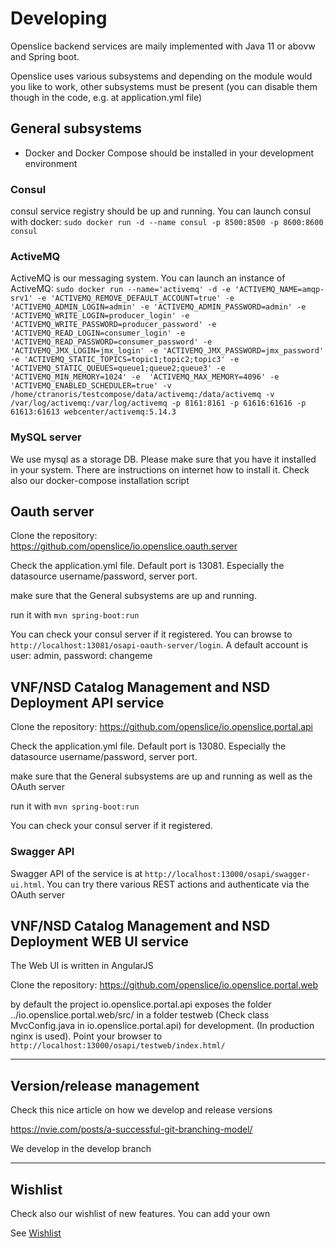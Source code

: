 
# Developing

Openslice backend services are maily implemented with Java 11 or abovw and Spring boot.

Openslice uses various subsystems and depending on the module would you like to work, other subsystems must be present (you can disable them though in the code, e.g. at application.yml file)

## General subsystems

- Docker and Docker Compose should be installed in your development environment

### Consul
consul service registry should be up and running. You can launch consul with docker: 
`sudo docker run -d --name consul -p 8500:8500 -p 8600:8600 consul`

### ActiveMQ
ActiveMQ is our messaging system. You can launch an instance of ActiveMQ:
`sudo docker run --name='activemq' -d -e 'ACTIVEMQ_NAME=amqp-srv1' -e 'ACTIVEMQ_REMOVE_DEFAULT_ACCOUNT=true' -e 'ACTIVEMQ_ADMIN_LOGIN=admin' -e 'ACTIVEMQ_ADMIN_PASSWORD=admin' -e 'ACTIVEMQ_WRITE_LOGIN=producer_login' -e 'ACTIVEMQ_WRITE_PASSWORD=producer_password' -e 'ACTIVEMQ_READ_LOGIN=consumer_login' -e 'ACTIVEMQ_READ_PASSWORD=consumer_password' -e 'ACTIVEMQ_JMX_LOGIN=jmx_login' -e 'ACTIVEMQ_JMX_PASSWORD=jmx_password' -e 'ACTIVEMQ_STATIC_TOPICS=topic1;topic2;topic3' -e 'ACTIVEMQ_STATIC_QUEUES=queue1;queue2;queue3' -e 'ACTIVEMQ_MIN_MEMORY=1024' -e  'ACTIVEMQ_MAX_MEMORY=4096' -e 'ACTIVEMQ_ENABLED_SCHEDULER=true' -v /home/ctranoris/testcompose/data/activemq:/data/activemq -v /var/log/activemq:/var/log/activemq -p 8161:8161 -p 61616:61616 -p 61613:61613 webcenter/activemq:5.14.3`

### MySQL server
We use mysql as a storage DB. Please make sure that you have it installed in your system. There are instructions on internet how to install it. Check also our docker-compose installation script


## Oauth server

Clone the repository: https://github.com/openslice/io.openslice.oauth.server

Check the application.yml file. Default port is 13081. Especially the datasource username/password, server port.

make sure that the General subsystems are up and running.

run it with `mvn spring-boot:run`

You can check your consul server if it registered. You can browse to `http://localhost:13081/osapi-oauth-server/login`. 
A default account is user: admin, password: changeme


## VNF/NSD Catalog Management and NSD Deployment API service 

Clone the repository: https://github.com/openslice/io.openslice.portal.api

Check the application.yml file. Default port is 13080. Especially the datasource username/password, server port.

make sure that the General subsystems are up and running as well as the OAuth server

run it with `mvn spring-boot:run`

You can check your consul server if it registered. 

### Swagger API
Swagger API of the service is at `http://localhost:13000/osapi/swagger-ui.html`. You can try there various REST actions and authenticate via the OAuth server


## VNF/NSD Catalog Management and NSD Deployment WEB UI service 

The Web UI is written in AngularJS

Clone the repository: https://github.com/openslice/io.openslice.portal.web

by default the project io.openslice.portal.api exposes the folder ../io.openslice.portal.web/src/ in a folder testweb (Check class MvcConfig.java in io.openslice.portal.api) for development. (In production nginx is used). Point your browser to `http://localhost:13000/osapi/testweb/index.html/`


---

## Version/release management

Check this nice article on how we develop and release versions

https://nvie.com/posts/a-successful-git-branching-model/

We develop in the develop branch

---
## Wishlist

Check also our wishlist of new features. You can add your own

See [Wishlist](./wishlist.md)








